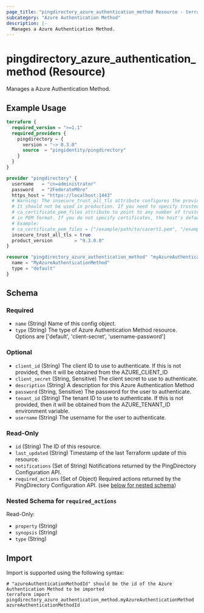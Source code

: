 ```yaml
---
page_title: "pingdirectory_azure_authentication_method Resource - terraform-provider-pingdirectory"
subcategory: "Azure Authentication Method"
description: |-
  Manages a Azure Authentication Method.
---
```


# pingdirectory_azure_authentication_method (Resource)

Manages a Azure Authentication Method.

## Example Usage

```terraform
terraform {
  required_version = ">=1.1"
  required_providers {
    pingdirectory = {
      version = "~> 0.3.0"
      source  = "pingidentity/pingdirectory"
    }
  }
}

provider "pingdirectory" {
  username   = "cn=administrator"
  password   = "2FederateM0re"
  https_host = "https://localhost:1443"
  # Warning: The insecure_trust_all_tls attribute configures the provider to trust any certificate presented by the PingDirectory server.
  # It should not be used in production. If you need to specify trusted CA certificates, use the
  # ca_certificate_pem_files attribute to point to any number of trusted CA certificate files
  # in PEM format. If you do not specify certificates, the host's default root CA set will be used.
  # Example:
  # ca_certificate_pem_files = ["/example/path/to/cacert1.pem", "/example/path/to/cacert2.pem"]
  insecure_trust_all_tls = true
  product_version        = "9.3.0.0"
}

resource "pingdirectory_azure_authentication_method" "myAzureAuthenticationMethod" {
  name = "MyAzureAuthenticationMethod"
  type = "default"
}
```

<!-- schema generated by tfplugindocs -->
## Schema

### Required

- `name` (String) Name of this config object.
- `type` (String) The type of Azure Authentication Method resource. Options are ['default', 'client-secret', 'username-password']

### Optional

- `client_id` (String) The client ID to use to authenticate. If this is not provided, then it will be obtained from the AZURE_CLIENT_ID
- `client_secret` (String, Sensitive) The client secret to use to authenticate.
- `description` (String) A description for this Azure Authentication Method
- `password` (String, Sensitive) The password for the user to authenticate.
- `tenant_id` (String) The tenant ID to use to authenticate. If this is not provided, then it will be obtained from the AZURE_TENANT_ID environment variable.
- `username` (String) The username for the user to authenticate.

### Read-Only

- `id` (String) The ID of this resource.
- `last_updated` (String) Timestamp of the last Terraform update of this resource.
- `notifications` (Set of String) Notifications returned by the PingDirectory Configuration API.
- `required_actions` (Set of Object) Required actions returned by the PingDirectory Configuration API. (see [below for nested schema](#nestedatt--required_actions))

<a id="nestedatt--required_actions"></a>
### Nested Schema for `required_actions`

Read-Only:

- `property` (String)
- `synopsis` (String)
- `type` (String)

## Import

Import is supported using the following syntax:

```shell
# "azureAuthenticationMethodId" should be the id of the Azure Authentication Method to be imported
terraform import pingdirectory_azure_authentication_method.myAzureAuthenticationMethod azureAuthenticationMethodId
```

